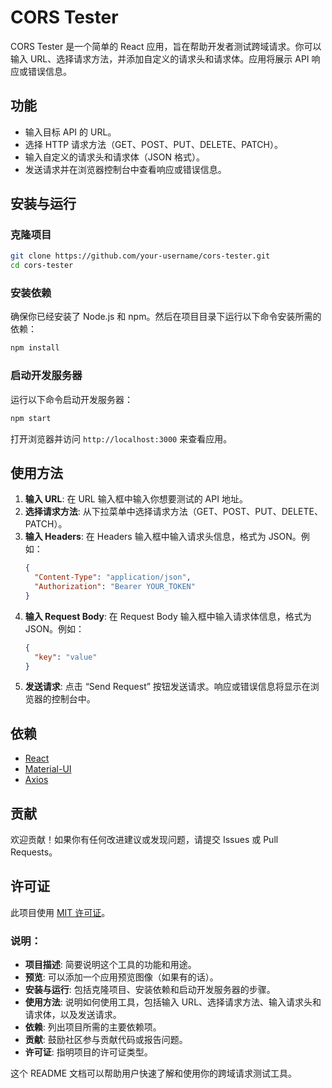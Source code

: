 # CORS Tester

CORS Tester 是一个简单的 React 应用，旨在帮助开发者测试跨域请求。你可以输入 URL、选择请求方法，并添加自定义的请求头和请求体。应用将展示 API 响应或错误信息。

## 功能

- 输入目标 API 的 URL。
- 选择 HTTP 请求方法（GET、POST、PUT、DELETE、PATCH）。
- 输入自定义的请求头和请求体（JSON 格式）。
- 发送请求并在浏览器控制台中查看响应或错误信息。

## 安装与运行

### 克隆项目

```bash
git clone https://github.com/your-username/cors-tester.git
cd cors-tester
```



### 安装依赖

确保你已经安装了 Node.js 和 npm。然后在项目目录下运行以下命令安装所需的依赖：

```bash
npm install
```

### 启动开发服务器

运行以下命令启动开发服务器：

```bash
npm start
```

打开浏览器并访问 `http://localhost:3000` 来查看应用。

## 使用方法

1. **输入 URL**: 在 URL 输入框中输入你想要测试的 API 地址。
2. **选择请求方法**: 从下拉菜单中选择请求方法（GET、POST、PUT、DELETE、PATCH）。
3. **输入 Headers**: 在 Headers 输入框中输入请求头信息，格式为 JSON。例如：
    ```json
    {
      "Content-Type": "application/json",
      "Authorization": "Bearer YOUR_TOKEN"
    }
    ```
4. **输入 Request Body**: 在 Request Body 输入框中输入请求体信息，格式为 JSON。例如：
    ```json
    {
      "key": "value"
    }
    ```
5. **发送请求**: 点击 “Send Request” 按钮发送请求。响应或错误信息将显示在浏览器的控制台中。

## 依赖

- [React](https://reactjs.org/)
- [Material-UI](https://mui.com/)
- [Axios](https://axios-http.com/)

## 贡献

欢迎贡献！如果你有任何改进建议或发现问题，请提交 Issues 或 Pull Requests。

## 许可证

此项目使用 [MIT 许可证](LICENSE)。

### 说明：
- **项目描述**: 简要说明这个工具的功能和用途。
- **预览**: 可以添加一个应用预览图像（如果有的话）。
- **安装与运行**: 包括克隆项目、安装依赖和启动开发服务器的步骤。
- **使用方法**: 说明如何使用工具，包括输入 URL、选择请求方法、输入请求头和请求体，以及发送请求。
- **依赖**: 列出项目所需的主要依赖项。
- **贡献**: 鼓励社区参与贡献代码或报告问题。
- **许可证**: 指明项目的许可证类型。

这个 README 文档可以帮助用户快速了解和使用你的跨域请求测试工具。
